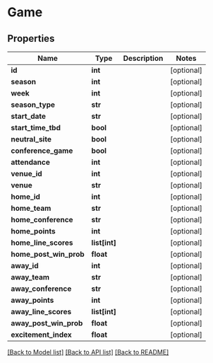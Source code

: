 # Game

## Properties
Name | Type | Description | Notes
------------ | ------------- | ------------- | -------------
**id** | **int** |  | [optional] 
**season** | **int** |  | [optional] 
**week** | **int** |  | [optional] 
**season_type** | **str** |  | [optional] 
**start_date** | **str** |  | [optional] 
**start_time_tbd** | **bool** |  | [optional] 
**neutral_site** | **bool** |  | [optional] 
**conference_game** | **bool** |  | [optional] 
**attendance** | **int** |  | [optional] 
**venue_id** | **int** |  | [optional] 
**venue** | **str** |  | [optional] 
**home_id** | **int** |  | [optional] 
**home_team** | **str** |  | [optional] 
**home_conference** | **str** |  | [optional] 
**home_points** | **int** |  | [optional] 
**home_line_scores** | **list[int]** |  | [optional] 
**home_post_win_prob** | **float** |  | [optional] 
**away_id** | **int** |  | [optional] 
**away_team** | **str** |  | [optional] 
**away_conference** | **str** |  | [optional] 
**away_points** | **int** |  | [optional] 
**away_line_scores** | **list[int]** |  | [optional] 
**away_post_win_prob** | **float** |  | [optional] 
**excitement_index** | **float** |  | [optional] 

[[Back to Model list]](../README.md#documentation-for-models) [[Back to API list]](../README.md#documentation-for-api-endpoints) [[Back to README]](../README.md)


